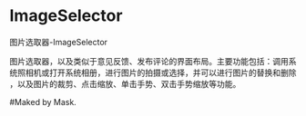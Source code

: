 # ImageSelector
图片选取器-ImageSelector

图片选取器，以及类似于意见反馈、发布评论的界面布局。主要功能包括：调用系统照相机或打开系统相册，进行图片的拍摄或选择，并可以进行图片的替换和删除
，以及图片的裁剪、点击缩放、单击手势、双击手势缩放等功能。

#Maked by Mask.
